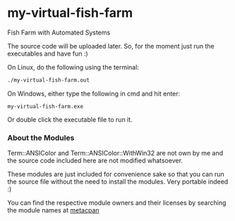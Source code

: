 # my-virtual-fish-farm
Fish Farm with Automated Systems

The source code will be uploaded later. So, for the moment just run the executables and have fun :)

On Linux, do the following using the terminal:

```bash
./my-virtual-fish-farm.out
```

On Windows, either type the following in cmd and hit enter:

```
my-virtual-fish-farm.exe
```

Or double click the executable file to run it.

### About the Modules
Term::ANSIColor and Term::ANSIColor::WithWin32 are not own by me and the source code included here are not modified whatsoever.

These modules are just included for convenience sake so that you can run the source file without the need to install the modules. Very portable indeed :)

You can find the respective module owners and their licenses by searching the module names at [metacpan](https://metacpan.org)

